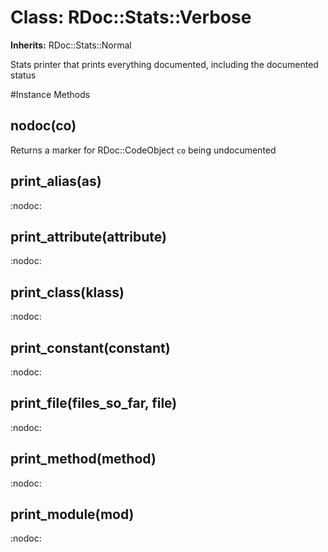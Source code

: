 # Class: RDoc::Stats::Verbose
**Inherits:** RDoc::Stats::Normal
    

Stats printer that prints everything documented, including the documented
status



#Instance Methods
## nodoc(co) [](#method-i-nodoc)
Returns a marker for RDoc::CodeObject `co` being undocumented

## print_alias(as) [](#method-i-print_alias)
:nodoc:

## print_attribute(attribute) [](#method-i-print_attribute)
:nodoc:

## print_class(klass) [](#method-i-print_class)
:nodoc:

## print_constant(constant) [](#method-i-print_constant)
:nodoc:

## print_file(files_so_far, file) [](#method-i-print_file)
:nodoc:

## print_method(method) [](#method-i-print_method)
:nodoc:

## print_module(mod) [](#method-i-print_module)
:nodoc:

